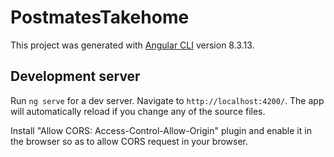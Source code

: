 # PostmatesTakehome

This project was generated with [Angular CLI](https://github.com/angular/angular-cli) version 8.3.13.

## Development server

Run `ng serve` for a dev server. Navigate to `http://localhost:4200/`. The app will automatically reload if you change any of the source files.

Install "Allow CORS: Access-Control-Allow-Origin" plugin and enable it in the browser so as to allow CORS request in your browser.
